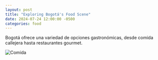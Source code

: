 ```yaml
---
layout: post
title: "Exploring Bogotá's Food Scene"
date: 2024-07-24 12:00:00 -0500
categories: food
---
```


Bogotá ofrece una variedad de opciones gastronómicas, desde comida callejera hasta restaurantes gourmet.

![Comida](https://cdn.pixabay.com/photo/2016/11/29/03/53/bogota-1867192_960_720.jpg)

